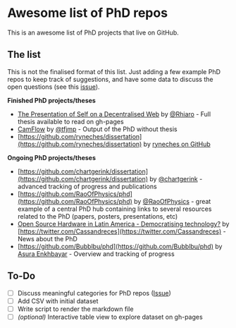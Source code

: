 # Awesome list of PhD repos

This is an awesome list of PhD projects that live on GitHub.

## The list

This is not the finalised format of this list. Just adding a few example PhD repos to keep track of suggestions, and have some data to discuss the open questions (see this [issue](https://github.com/Bubblbu/list-of-phd-repos-on-github/issues/1)).

**Finished PhD projects/theses**
- [The Presentation of Self on a Decentralised Web](https://github.com/rhiaro/thesis) by [@Rhiaro](https://twitter.com/rhiaro) - Full thesis available to read on gh-pages
- [CamFlow](https://github.com/CamFlow) by [@tfjmp](https://twitter.com/tfjmp) - Output of the PhD without thesis
- [https://github.com/ryneches/dissertation](https://github.com/ryneches/dissertation) by [ryneches on GitHub](https://github.com/ryneches)

**Ongoing PhD projects/theses**
- [https://github.com/chartgerink/dissertation](https://github.com/chartgerink/dissertation) by [@chartgerink](https://twitter.com/chartgerink) - advanced tracking of progress and publications
- [https://github.com/RaoOfPhysics/phd](https://github.com/RaoOfPhysics/phd) by [@RaoOfPhysics](https://twitter.com/RaoOfPhysics) - great example of a central PhD hub containing links to several resources related to the PhD (papers, posters, presentations, etc)
- [Open Source Hardware in Latin America - Democratising technology?](https://github.com/thessaly/phd) by [https://twitter.com/Cassandreces](https://twitter.com/Cassandreces) - News about the PhD
- [https://github.com/Bubblbu/phd](https://github.com/Bubblbu/phd) by [Asura Enkhbayar](https://twitter.com/AsuraEnkhbayar) - Overview and tracking of progress

## To-Do

- [ ] Discuss meaningful categories for PhD repos ([Issue](https://github.com/Bubblbu/list-of-phd-repos-on-github/issues/1))
- [ ] Add CSV with initial dataset
- [ ] Write script to render the markdown file
- [ ] *(optional)* Interactive table view to explore dataset on gh-pages
